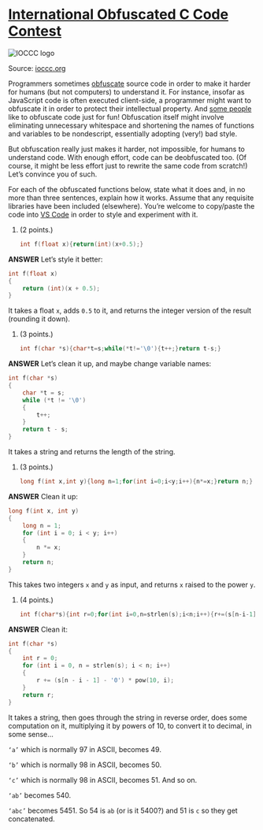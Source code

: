 # [International Obfuscated C Code Contest](https://cs50.harvard.edu/college/2022/spring/test/obfuscated/#international-obfuscated-c-code-contest)

![IOCCC logo](https://cs50.harvard.edu/college/2022/spring/test/obfuscated/ioccc.png)

Source: [ioccc.org](https://www.ioccc.org/)

Programmers sometimes [obfuscate](https://en.wikipedia.org/wiki/Obfuscation_(software)) source code in order to make it harder for humans (but not computers)  to understand it. For instance, insofar as JavaScript code is often  executed client-side, a programmer might want to obfuscate it in order  to protect their intellectual property. And [some people](https://www.ioccc.org/) like to obfuscate code just for fun! Obfuscation itself might involve  eliminating unnecessary whitespace and shortening the names of functions and variables to be nondescript, essentially adopting (very!) bad  style.

But obfuscation really just makes it harder, not impossible, for  humans to understand code. With enough effort, code can be deobfuscated  too. (Of course, it might be less effort just to rewrite the same code  from scratch!) Let’s convince you of such.

For each of the obfuscated functions below, state what it does and,  in no more than three sentences, explain how it works. Assume that any  requisite libraries have been included (elsewhere). You’re welcome to  copy/paste the code into [VS Code](https://code.cs50.io/) in order to style and experiment with it.

1. (2 points.)

   ```c
   int f(float x){return(int)(x+0.5);}
   ```

**ANSWER** Let’s style it better:

```c
int f(float x)
{
    return (int)(x + 0.5);
}
```

It takes a float `x`, adds `0.5` to it, and returns the integer version of the result (rounding it down).

1. (3 points.)

   ```c
   int f(char *s){char*t=s;while(*t!='\0'){t++;}return t-s;}
   ```

**ANSWER** Let’s clean it up, and maybe change variable names:

```c
int f(char *s)
{
    char *t = s;
    while (*t != '\0')
    {
        t++;
    }
    return t - s;
}
```

It takes a string and returns the length of the string.

1. (3 points.)

   ```c
   long f(int x,int y){long n=1;for(int i=0;i<y;i++){n*=x;}return n;}
   ```

**ANSWER** Clean it up:

```c
long f(int x, int y)
{
    long n = 1;
    for (int i = 0; i < y; i++)
    {    
        n *= x;
    }
    return n;
}
```

This takes two integers `x` and `y` as input, and returns `x` raised to the power `y`.

1. (4 points.)

   ```c
   int f(char*s){int r=0;for(int i=0,n=strlen(s);i<n;i++){r+=(s[n-i-1]-'0')*pow(10,i);}return r;}
   ```

**ANSWER** Clean it:

```c
int f(char *s)
{
    int r = 0;
    for (int i = 0, n = strlen(s); i < n; i++)
    {
        r += (s[n - i - 1] - '0') * pow(10, i);
    }
    return r;
}
```

It  takes a string, then goes through the string in reverse order, does some computation on it, multiplying it by powers of 10, to convert it to decimal, in some sense…

`‘a’` which is normally 97 in ASCII, becomes 49.

`‘b’` which is normally 98 in ASCII, becomes 50. 

`‘c’` which is normally 98 in ASCII, becomes 51. And so on.

`‘ab’` becomes 540.

`‘abc’` becomes 5451. So 54 is `ab` (or is it 5400?) and 51 is `c` so they get concatenated.
